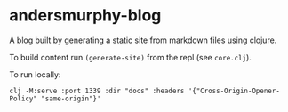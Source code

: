 # andersmurphy-blog

A blog built by generating a static site from markdown files using clojure.

To build content run `(generate-site)` from the repl (see `core.clj`).

To run locally: 

```
clj -M:serve :port 1339 :dir "docs" :headers '{"Cross-Origin-Opener-Policy" "same-origin"}'
```


